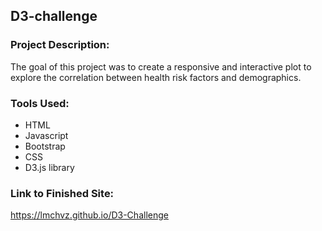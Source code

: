 ## D3-challenge

### Project Description:
The goal of this project was to create a responsive and interactive plot to explore the correlation between health risk factors and demographics. 

### Tools Used:
- HTML
- Javascript
- Bootstrap
- CSS
- D3.js library

### Link to Finished Site:
https://lmchvz.github.io/D3-Challenge
